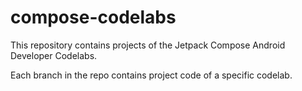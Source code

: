 # compose-codelabs
This repository contains projects of the Jetpack Compose Android Developer Codelabs.

Each branch in the repo contains project code of a specific codelab.
